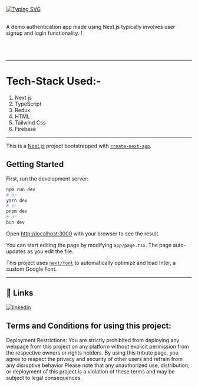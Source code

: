 [![Typing SVG](https://readme-typing-svg.herokuapp.com?font=Fira+Code&size=23&duration=3000&pause=1000&random=false&width=435&lines=Hi+!+i+am+Sk+Alijan;This+is+demo+auth-using+Nextapp+;,+Typescript+,+TailwindCss+and+Firebase)](https://git.io/typing-svg)

<br>
 A demo authentication app made using Next.js typically involves user signup and login functionality. ! <br><br>
<br>
<br>


****************************************************************************************

# Tech-Stack Used:-
1. Next js
2. TypeScript
3. Redux 
4. HTML
5. Tailwind Css
6. Firebase


****************************************************************************************
This is a [Next.js](https://nextjs.org/) project bootstrapped with [`create-next-app`](https://github.com/vercel/next.js/tree/canary/packages/create-next-app).

## Getting Started

First, run the development server:

```bash
npm run dev
# or
yarn dev
# or
pnpm dev
# or
bun dev
```

Open [http://localhost:3000](http://localhost:3000) with your browser to see the result.

You can start editing the page by modifying `app/page.tsx`. The page auto-updates as you edit the file.

This project uses [`next/font`](https://nextjs.org/docs/basic-features/font-optimization) to automatically optimize and load Inter, a custom Google Font.


****************************************************************************************

## 🔗 Links
[![linkedin](https://img.shields.io/badge/linkedin-0A66C2?style=for-the-badge&logo=linkedin&logoColor=white)](https://www.linkedin.com/in/alijan786/)



## Terms and Conditions for using this project:

Deployment Restrictions: You are strictly prohibited from deploying any webpage from this project on any platform without explicit permission from the respective owners or rights holders.
By using this tribute page, you agree to respect the privacy and security of other users and refrain from any disruptive behavior
Please note that any unauthorized use, distribution, or deployment of this project is a violation of these terms and may be subject to legal consequences.

